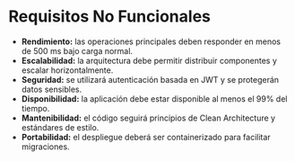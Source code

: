 # Requisitos No Funcionales

- **Rendimiento:** las operaciones principales deben responder en menos de 500 ms bajo carga normal.
- **Escalabilidad:** la arquitectura debe permitir distribuir componentes y escalar horizontalmente.
- **Seguridad:** se utilizará autenticación basada en JWT y se protegerán datos sensibles.
- **Disponibilidad:** la aplicación debe estar disponible al menos el 99% del tiempo.
- **Mantenibilidad:** el código seguirá principios de Clean Architecture y estándares de estilo.
- **Portabilidad:** el despliegue deberá ser containerizado para facilitar migraciones.
